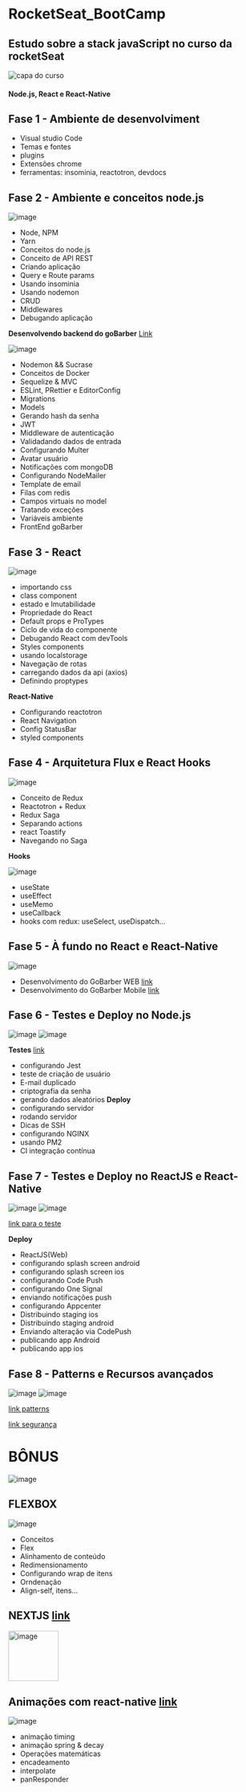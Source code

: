 # RocketSeat_BootCamp
## Estudo sobre a stack javaScript no curso da rocketSeat
![capa do curso](https://user-images.githubusercontent.com/28990749/71589332-4756f980-2b03-11ea-82cb-252d836e3522.png)

#### Node.js, React e React-Native

## Fase 1 - Ambiente de desenvolviment
- Visual studio Code
- Temas e fontes
- plugins
- Extensões chrome
- ferramentas: insominia, reactotron, devdocs

## Fase 2 - Ambiente e conceitos node.js
![image](https://user-images.githubusercontent.com/28990749/71590718-5be9c080-2b08-11ea-9125-9101e4d9f055.png)

- Node, NPM
- Yarn
- Conceitos do node.js
- Conceito de API REST
- Criando aplicação
- Query e Route params
- Usando insominia
- Usando nodemon
- CRUD
- Middlewares
- Debugando aplicação

**Desenvolvendo backend do goBarber** [Link](https://github.com/ismaelsousa/GOBARBER/tree/master/BackEnd)

![image](https://user-images.githubusercontent.com/28990749/71590761-79b72580-2b08-11ea-8ebc-1d6fc9a9eed3.png)

- Nodemon && Sucrase
- Conceitos de Docker
- Sequelize & MVC
- ESLint, PRettier e EditorConfig
- Migrations
- Models 
- Gerando hash da senha
- JWT
- Middleware de autenticação
- Validadando dados de entrada 
- Configurando Multer
- Avatar usuário
- Notificações com mongoDB
- Configurando NodeMailer
- Template de email
- Filas com redis
- Campos virtuais no model
- Tratando exceções
- Variáveis ambiente
- FrontEnd goBarber


## Fase 3 - React

![image](https://user-images.githubusercontent.com/28990749/71590794-90f61300-2b08-11ea-94f1-d48387410d4d.png)


- importando css
- class component
- estado e Imutabilidade
- Propriedade do React
- Default props e ProTypes
- Ciclo de vida do componente
- Debugando React com devTools
- Styles components
- usando localstorage
- Navegação de rotas
- carregando dados da api (axios)
- Definindo proptypes

**React-Native**
- Configurando reactotron
- React Navigation
- Config StatusBar
- styled components


## Fase 4 - Arquitetura Flux e React Hooks

![image](https://user-images.githubusercontent.com/28990749/71590812-9eab9880-2b08-11ea-92bc-df5266ada7ca.png)

- Conceito de Redux
- Reactotron + Redux
- Redux Saga
- Separando actions
- react Toastify
- Navegando no Saga

**Hooks**

![image](https://user-images.githubusercontent.com/28990749/71590821-aa975a80-2b08-11ea-9b25-582d609540d9.png)


- useState
- useEffect
- useMemo
- useCallback
- hooks com redux:  useSelect, useDispatch...


## Fase 5 - À fundo no React e React-Native

![image](https://user-images.githubusercontent.com/28990749/71590829-b3882c00-2b08-11ea-980b-3adca91deb82.png)


- Desenvolvimento do GoBarber WEB [link](https://github.com/ismaelsousa/GOBARBER/tree/master/FrontEndWeb)
- Desenvolvimento do GoBarber Mobile [link](https://github.com/ismaelsousa/GOBARBER/tree/master/Mobile)

## Fase 6 - Testes e Deploy no Node.js

![image](https://user-images.githubusercontent.com/28990749/71590845-c1d64800-2b08-11ea-885d-5df268ad5aa6.png)
![image](https://user-images.githubusercontent.com/28990749/71590852-c8fd5600-2b08-11ea-99fb-cb62b75ab077.png)


**Testes** [link](https://github.com/ismaelsousa/TEST-WITH-JEST-NODE)
- configurando Jest
- teste de criação de usuário
- E-mail duplicado
- criptografia da senha
- gerando dados aleatórios 
**Deploy**
- configurando servidor 
- rodando servidor
- Dicas de SSH
- configurando NGINX
- usando PM2
- CI integração contínua

## Fase 7 - Testes e Deploy no ReactJS e React-Native 

![image](https://user-images.githubusercontent.com/28990749/71590859-d0246400-2b08-11ea-89d2-0d8a39acfb48.png)
![image](https://user-images.githubusercontent.com/28990749/71590865-d7e40880-2b08-11ea-82f7-997c05b907ec.png)


[link para o teste](https://github.com/ismaelsousa/TEST-WITH-JEST-REACT)

**Deploy**
- ReactJS(Web)
- configurando splash screen android
- configurando splash screen ios
- configurando Code Push
- configurando One Signal
- enviando notificações push
- configurando Appcenter
- Distribuindo staging ios
- Distribuindo staging android
- Enviando alteração via CodePush
- publicando app Android
- publicando app ios

## Fase 8 - Patterns e Recursos avançados
![image](https://user-images.githubusercontent.com/28990749/71590873-df0b1680-2b08-11ea-8af1-dfc6a04a8130.png)
![image](https://user-images.githubusercontent.com/28990749/71590878-e4686100-2b08-11ea-889a-1aec28a1381a.png)

[link patterns](https://github.com/ismaelsousa/PATTERNS-NODEJS)

[link segurança](https://github.com/ismaelsousa/SEGURANCA-NODE.JS)

# BÔNUS
![image](https://user-images.githubusercontent.com/28990749/71590926-209bc180-2b09-11ea-8645-b5ccc6b85fbc.png)

## FLEXBOX

![image](https://user-images.githubusercontent.com/28990749/71590935-3610eb80-2b09-11ea-8097-da8447a14b5d.png)

- Conceitos
- Flex
- Alinhamento de conteúdo
- Redimensionamento
- Configurando wrap de itens
- Orndenação
- Align-self, itens...

## NEXTJS [link](https://github.com/ismaelsousa/NEXTJS)

<img src="https://user-images.githubusercontent.com/28990749/71623359-be02fe00-2bba-11ea-9168-78141e99d345.png" width="100" title="image">



## Animações com react-native [link](https://github.com/ismaelsousa/Animations-React-Native)

![image](https://user-images.githubusercontent.com/28990749/71591017-796b5a00-2b09-11ea-8b97-bc9a205a60ed.png)

- animação timing
- animação spring & decay
- Operações matemáticas
- encadeamento
- interpolate
- panResponder

